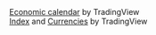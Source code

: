 <!-- TradingView Widget BEGIN -->
<div class="tradingview-widget-container">
  <div class="tradingview-widget-container__widget"></div>
  <div class="tradingview-widget-copyright"><a href="https://www.tradingview.com/economic-calendar/" rel="noopener" target="_blank"><span class="blue-text">Economic calendar</span></a> by TradingView</div>
  <script type="text/javascript" src="https://s3.tradingview.com/external-embedding/embed-widget-events.js" async>
  {
  "colorTheme": "dark",
  "isTransparent": false,
  "width": "620",
  "height": "600",
  "locale": "en",
  "importanceFilter": "0,1",
  "currencyFilter": "AUD,USD,CAD,EUR,FRF,DEM,ITL,JPY,MXN,NZD,ZAR,ESP,CHF,TRL,GBP"
}
  </script>
</div>
<!-- TradingView Widget END -->

<!-- TradingView Widget BEGIN -->
<div class="tradingview-widget-container">
  <div class="tradingview-widget-container__widget"></div>
  <div class="tradingview-widget-copyright"><a href="https://www.tradingview.com" rel="noopener" target="_blank"><span class="blue-text">Index</span></a> <span class="blue-text">and</span> <a href="https://www.tradingview.com" rel="noopener" target="_blank"><span class="blue-text">Currencies</span></a> by TradingView</div>
  <script type="text/javascript" src="https://s3.tradingview.com/external-embedding/embed-widget-market-overview.js" async>
  {
  "colorTheme": "dark",
  "dateRange": "12M",
  "showChart": true,
  "locale": "en",
  "largeChartUrl": "https://www.tradingview.com/chart/du3jmrVH/",
  "isTransparent": false,
  "showSymbolLogo": true,
  "showFloatingTooltip": false,
  "width": "620",
  "height": "600",
  "plotLineColorGrowing": "rgba(73, 133, 231, 1)",
  "plotLineColorFalling": "rgba(73, 133, 231, 1)",
  "gridLineColor": "rgba(240, 243, 250, 0)",
  "scaleFontColor": "rgba(106, 109, 120, 1)",
  "belowLineFillColorGrowing": "rgba(41, 98, 255, 0)",
  "belowLineFillColorFalling": "rgba(41, 98, 255, 0)",
  "belowLineFillColorGrowingBottom": "rgba(41, 98, 255, 0)",
  "belowLineFillColorFallingBottom": "rgba(41, 98, 255, 0)",
  "symbolActiveColor": "rgba(41, 98, 255, 0.12)",
  "tabs": [
    {
      "title": "Index",
      "symbols": [
        {
          "s": "VANTAGE:SP500"
        },
        {
          "s": "CURRENCYCOM:US30"
        },
        {
          "s": "AMEX:SCHZ"
        },
        {
          "s": "AMEX:IAGG"
        },
        {
          "s": "NASDAQ:MCHI"
        }
      ]
    },
    {
      "title": "Currencies",
      "symbols": [
        {
          "s": "FX:AUDCAD"
        },
        {
          "s": "FX:AUDCHF"
        },
        {
          "s": "FX:AUDJPY"
        },
        {
          "s": "FX:AUDUSD"
        },
        {
          "s": "FX:CADCHF"
        },
        {
          "s": "FX:CADJPY"
        },
        {
          "s": "FX:EURAUD"
        },
        {
          "s": "FX:EURCAD"
        },
        {
          "s": "FX:EURCHF"
        },
        {
          "s": "FX:EURGBP"
        },
        {
          "s": "FX:EURJPY"
        },
        {
          "s": "FX:EURNZD"
        },
        {
          "s": "FX:EURUSD"
        },
        {
          "s": "FX:GBPAUD"
        },
        {
          "s": "FX:GBPCAD"
        },
        {
          "s": "FX:GBPCHF"
        },
        {
          "s": "FX:GBPJPY"
        },
        {
          "s": "FX:GBPUSD"
        },
        {
          "s": "FX:GBPNZD"
        },
        {
          "s": "FX:NZDCAD"
        },
        {
          "s": "FX:NZDCHF"
        },
        {
          "s": "FX:NZDJPY"
        },
        {
          "s": "FX:NZDUSD"
        },
        {
          "s": "FX:USDCAD"
        },
        {
          "s": "FX:USDCHF"
        },
        {
          "s": "FX:USDJPY"
        }
      ]
    },
    {
      "title": "Crypto",
      "symbols": [
        {
          "s": "CRYPTOCAP:BTC"
        },
        {
          "s": "CRYPTOCAP:ETH"
        },
        {
          "s": "CRYPTOCAP:BNB"
        },
        {
          "s": "CRYPTOCAP:LTC"
        },
        {
          "s": "CRYPTOCAP:UNI"
        },
        {
          "s": "CRYPTOCAP:TOTAL"
        },
        {
          "s": "CRYPTOCAP:TOTAL2"
        },
        {
          "s": "CRYPTOCAP:TOTAL3"
        },
        {
          "s": "CRYPTOCAP:TOTALDEFI"
        },
        {
          "s": "CRYPTOCAP:BTC.D"
        },
        {
          "s": "CRYPTOCAP:ETH.D"
        },
        {
          "s": "CRYPTOCAP:BNB.D"
        },
        {
          "s": "INDEX:BTCUSD"
        },
        {
          "s": "INDEX:ETHUSD"
        },
        {
          "s": "BINANCE:BNBUSDT"
        }
      ]
    }
  ]
}
  </script>
</div>
<!-- TradingView Widget END -->
